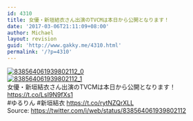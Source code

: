```yaml
---
id: 4310
title: 女優・新垣結衣さん出演のTVCMは本日から公開となります！
date: '2017-03-06T21:11:09+08:00'
author: Michael
layout: revision
guid: 'http://www.gakky.me/4310.html'
permalink: '/?p=4310'
---
```


[![838564061939802112_0](http://www.yui-aragaki.org/wp-content/uploads/2017/03/838564061939802112_0.jpg)](http://www.yui-aragaki.org/wp-content/uploads/2017/03/838564061939802112_0.jpg)  
[![838564061939802112_1](http://www.yui-aragaki.org/wp-content/uploads/2017/03/838564061939802112_1.jpg)](http://www.yui-aragaki.org/wp-content/uploads/2017/03/838564061939802112_1.jpg)  
女優・新垣結衣さん出演のTVCMは本日から公開となります！  
https://t.co/LsI9N9fXs1  
\#ゆるりん #新垣結衣 https://t.co/rytNZQrXLL  
Source: <https://twitter.com/i/web/status/838564061939802112>